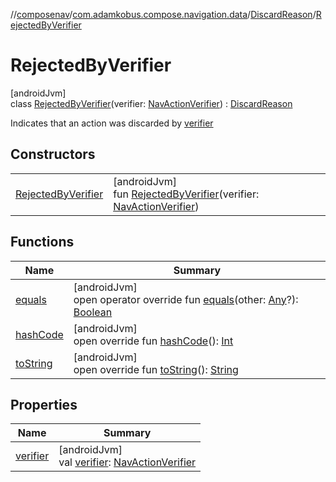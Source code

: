 //[composenav](../../../../index.md)/[com.adamkobus.compose.navigation.data](../../index.md)/[DiscardReason](../index.md)/[RejectedByVerifier](index.md)

# RejectedByVerifier

[androidJvm]\
class [RejectedByVerifier](index.md)(verifier: [NavActionVerifier](../../../com.adamkobus.compose.navigation/-nav-action-verifier/index.md)) : [DiscardReason](../index.md)

Indicates that an action was discarded by [verifier](verifier.md)

## Constructors

| | |
|---|---|
| [RejectedByVerifier](-rejected-by-verifier.md) | [androidJvm]<br>fun [RejectedByVerifier](-rejected-by-verifier.md)(verifier: [NavActionVerifier](../../../com.adamkobus.compose.navigation/-nav-action-verifier/index.md)) |

## Functions

| Name | Summary |
|---|---|
| [equals](equals.md) | [androidJvm]<br>open operator override fun [equals](equals.md)(other: [Any](https://kotlinlang.org/api/latest/jvm/stdlib/kotlin/-any/index.html)?): [Boolean](https://kotlinlang.org/api/latest/jvm/stdlib/kotlin/-boolean/index.html) |
| [hashCode](hash-code.md) | [androidJvm]<br>open override fun [hashCode](hash-code.md)(): [Int](https://kotlinlang.org/api/latest/jvm/stdlib/kotlin/-int/index.html) |
| [toString](to-string.md) | [androidJvm]<br>open override fun [toString](to-string.md)(): [String](https://kotlinlang.org/api/latest/jvm/stdlib/kotlin/-string/index.html) |

## Properties

| Name | Summary |
|---|---|
| [verifier](verifier.md) | [androidJvm]<br>val [verifier](verifier.md): [NavActionVerifier](../../../com.adamkobus.compose.navigation/-nav-action-verifier/index.md) |
